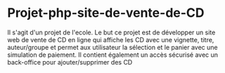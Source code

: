 # Projet-php-site-de-vente-de-CD
Il s'agit d'un projet de l'ecole. 
Le but ce projet est de développer un site web de vente de CD en ligne qui affiche les CD avec une vignette, titre, auteur/groupe et permet aux utilisateur la sélection et le panier avec une simulation de paiement. Il contient également un accès sécurisé avec un back-office pour ajouter/supprimer des CD
